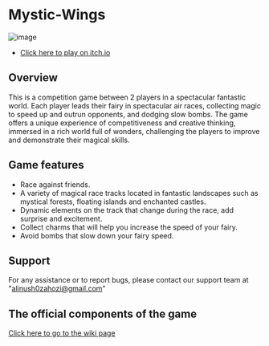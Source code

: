 # Mystic-Wings

![image](https://github.com/Computer-game-development-course/Mystic-Wings/assets/93255163/4053d7cc-f3ec-42f0-a69a-4996d46733bb)

* [Click here to play on itch.io](https://alinaandyuval.itch.io/mysticwings)


## Overview
This is a competition game between 2 players in a spectacular fantastic world.
Each player leads their fairy in spectacular air races, collecting magic to speed up and outrun opponents, and dodging slow bombs. The game offers a unique experience of competitiveness and creative thinking, immersed in a rich world full of wonders, challenging the players to improve and demonstrate their magical skills.

## Game features
* Race against friends.
* A variety of magical race tracks located in fantastic landscapes such as mystical forests, floating islands and enchanted castles.
* Dynamic elements on the track that change during the race, add surprise and excitement.
* Collect charms that will help you increase the speed of your fairy.
* Avoid bombs that slow down your fairy speed.
  

## Support
For any assistance or to report bugs, please contact our support team at "alinush0zahozi@gmail.com"

## The official components of the game
[Click here to go to the wiki page](https://github.com/Computer-game-development-course/Mystic-Wings/wiki)
